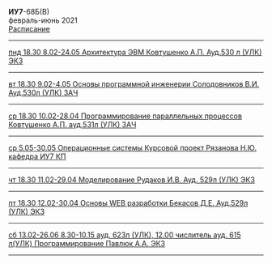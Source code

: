 **ИУ7**-68Б(В) \
февраль-июнь 2021 \
[Расписание](https://www.isot.bmstu.ru/a0x/documents/2edu/shedules/2020-2021/iu7-48-58-68-78-88-b-2021-1.pdf)

____________________________________
[пнд 18.30 8.02-24.05 Архитектура ЭВМ Ковтушенко А.П. Ауд.530 л (УЛК) ЭКЗ](https://github.com/dKosarevsky/iu7/blob/master/6sem/computer_architecture.md)
____________________________________
[вт 18.30 9.02-4.05 Основы программной инженерии Солодовников В.И. Ауд.530л (УЛК) ЗАЧ](https://github.com/dKosarevsky/iu7/blob/master/6sem/software_engineering_fundamentals.md)
____________________________________
[ср 18.30 10.02-28.04 Программирование параллельных процессов Ковтушенко А.П. ауд.531л (УЛК) ЗАЧ](https://github.com/dKosarevsky/iu7/blob/master/6sem/parallel_process_programming.md)
____________________________________
[ср 5.05-30.05 Операционные системы Курсовой проект Рязанова Н.Ю. кафедра ИУ7 КП](https://github.com/dKosarevsky/iu7/blob/master/6sem/os.md)
____________________________________
[чт 18.30 11.02-29.04 Моделирование Рудаков И.В. Ауд. 529л (УЛК) ЭКЗ](https://github.com/dKosarevsky/iu7/blob/master/6sem/modeling.md)
____________________________________
[пт 18.30 12.02-30.04 Основы WEB разработки Бекасов Д.Е. Ауд.529л (УЛК) ЭКЗ](https://github.com/dKosarevsky/iu7/blob/master/6sem/web.md)
____________________________________
[сб 13.02-26.06 8.30-10.15 ауд. 623л (УЛК), 12.00 числитель ауд. 615 л(УЛК) Программирование Павлюк А.А. ЭКЗ](https://github.com/dKosarevsky/iu7/blob/master/6sem/programming.md)
____________________________________
